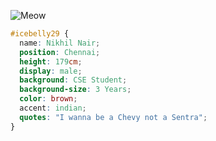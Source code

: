 ![Meow](https://github.com/icebelly29/icebelly29/assets/68722494/7b309dee-78d8-4cc5-9eb9-1e5bfe3365a7)

```css
#icebelly29 {
  name: Nikhil Nair; 
  position: Chennai; 
  height: 179cm; 
  display: male; 
  background: CSE Student;
  background-size: 3 Years;
  color: brown;
  accent: indian;
  quotes: "I wanna be a Chevy not a Sentra";
}
```

<!--
**icebelly29/icebelly29** is a ✨ _special_ ✨ repository because its `README.md` (this file) appears on your GitHub profile.

Here are some ideas to get you started:

- 🔭 I’m currently working on ...
- 🌱 I’m currently learning ...
- 👯 I’m looking to collaborate on ...
- 🤔 I’m looking for help with ...
- 💬 Ask me about ...
- 📫 How to reach me: ...
- 😄 Pronouns: ...
- ⚡ Fun fact: ...
-->

